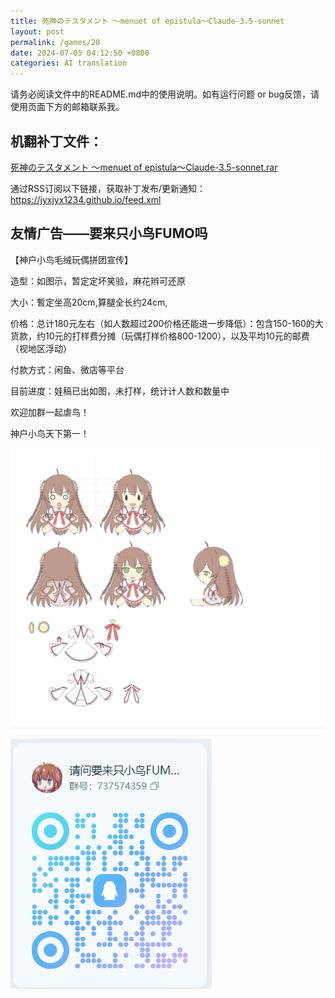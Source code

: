 ```yaml
---
title: 死神のテスタメント ～menuet of epistula～Claude-3.5-sonnet
layout: post
permalink: /games/20
date: 2024-07-05 04:12:50 +0800
categories: AI translation
---
```



请务必阅读文件中的README.md中的使用说明。如有运行问题 or bug反馈，请使用页面下方的邮箱联系我。

## 机翻补丁文件：

[死神のテスタメント ～menuet of epistula～Claude-3.5-sonnet.rar](../resources/%E6%AD%BB%E7%A5%9E%E3%81%AE%E3%83%86%E3%82%B9%E3%82%BF%E3%83%A1%E3%83%B3%E3%83%88%20%EF%BD%9Emenuet%20of%20epistula%EF%BD%9EClaude-3.5-sonnet.rar)

 

通过RSS订阅以下链接，获取补丁发布/更新通知：https://jyxjyx1234.github.io/feed.xml

## 友情广告——要来只小鸟FUMO吗

【神户小鸟毛绒玩偶拼团宣传】

造型：如图示，暂定定坏笑验，麻花辫可还原

大小：暫定坐高20cm,算腿全长约24cm,

价格：总计180元左右（如人数超过200价格还能进一步降低）：包含150-160的大货款，约10元的打样费分摊（玩偶打样价格800-1200），以及平均10元的邮费（视地区浮动）

付款方式：闲鱼、微店等平台

目前进度：娃稿已出如图，未打样，统计计人数和数量中

欢迎加群一起虐鸟！

神户小鸟天下第一！

![稿图.png](../img/广告/小鸟稿图.png)

![群号.png](../img/广告/群号.png)
